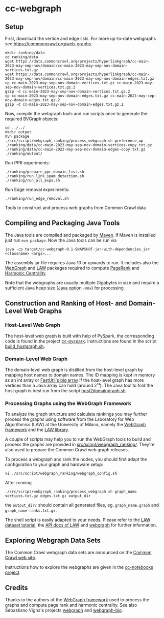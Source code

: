 # cc-webgraph

## Setup
First, download the vertice and edge lists. For more up-to-date webgraphs see https://commoncrawl.org/web-graphs.
```
mkdir ranking/data
cd ranking/data
wget https://data.commoncrawl.org/projects/hyperlinkgraph/cc-main-2023-may-sep-nov/domain/cc-main-2023-may-sep-nov-domain-vertices.txt.gz
wget https://data.commoncrawl.org/projects/hyperlinkgraph/cc-main-2023-may-sep-nov/domain/cc-main-2023-may-sep-nov-domain-edges.txt.gz
cp cc-main-2023-may-sep-nov-domain-vertices.txt.gz cc-main-2023-may-sep-nov-domain-vertices.txt.gz.2
gzip -d cc-main-2023-may-sep-nov-domain-vertices.txt.gz.2
cp cc-main-2023-may-sep-nov-domain-edges.txt.gz cc-main-2023-may-sep-nov-domain-edges.txt.gz.2
gzip -d cc-main-2023-may-sep-nov-domain-edges.txt.gz.2
```

Now, compile the webgraph tools and run scripts once to generate the required BVGraph objects:
```
cd ../../
mkdir output
mvn package
./src/script/webgraph_ranking/process_webgraph.sh preference_up ./ranking/data/cc-main-2023-may-sep-nov-domain-vertices-copy.txt.gz ./ranking/data/cc-main-2023-may-sep-nov-domain-edges-copy.txt.gz ./ranking/output/
```

Run PPR experiments:
```
./ranking/prepare_ppr_domain_list.sh
./ranking/run_link_spam_detection.sh
./ranking/run_all_exps.sh
```

Run Edge removal experiments:
```
./ranking/run_edge_removal.sh
```

Tools to construct and process web graphs from Common Crawl data

## Compiling and Packaging Java Tools

The Java tools are compiled and packaged by [Maven](https://maven.apache.org/). If Maven is installed just run `mvn package`. Now the Java tools can be run via
```
java -cp target/cc-webgraph-0.1-SNAPSHOT-jar-with-dependencies.jar <classname> <args>...
```
The assembly jar file requires Java 10 or upwards to run. It includes also the [WebGraph](https://webgraph.di.unimi.it/) and [LAW](https://law.di.unimi.it/software.php) packages required to compute [PageRank](https://en.wikipedia.org/wiki/PageRank) and [Harmonic Centrality](https://en.wikipedia.org/wiki/Centrality#Harmonic_centrality).

Note that the webgraphs are usually multiple Gigabytes in size and require a sufficient Java heap size ([Java option](https://docs.oracle.com/en/java/javase/14/docs/specs/man/java.html#extra-options-for-java) `-Xmx`) for processing.


## Construction and Ranking of Host- and Domain-Level Web Graphs

### Host-Level Web Graph

The host-level web graph is built with help of PySpark, the corresponding code is found in the project [cc-pyspark](https://github.com/commoncrawl/cc-pyspark). Instructions are found in the script [build_hostgraph.sh](src/script/hostgraph/build_hostgraph.sh).

### Domain-Level Web Graph

The domain-level web graph is distilled from the host-level graph by mapping host names to domain names. The ID mapping is kept in memory as an int array or [FastUtil's big array](https://fastutil.di.unimi.it/docs/it/unimi/dsi/fastutil/BigArrays.html) if the host-level graph has more vertices than a Java array can hold (around 2³¹). The Java tool to fold the host graph is best run from the script [host2domaingraph.sh](src/script/host2domaingraph.sh).

### Processing Graphs using the WebGraph Framework

To analyze the graph structure and calculate rankings you may further process the graphs using software from the Laboratory for Web Algorithmics (LAW) at the University of Milano, namely the [WebGraph framework](https://webgraph.di.unimi.it/) and the [LAW library](https://law.di.unimi.it/software.php).

A couple of scripts may help you to run the WebGraph tools to build and process the graphs are provided in [src/script/webgraph_ranking/](src/script/webgraph_ranking/). They're also used to prepare the Common Crawl web graph releases.

To process a webgraph and rank the nodes, you should first adapt the configuration to your graph and hardware setup:
```
vi ./src/script/webgraph_ranking/webgraph_config.sh
```
After running
```
./src/script/webgraph_ranking/process_webgraph.sh graph_name vertices.txt.gz edges.txt.gz output_dir
```
the `output_dir/` should contain all generated files, eg. `graph_name.graph` and `graph_name-ranks.txt.gz`.

The shell script is easily adapted to your needs. Please refer to the [LAW dataset tutorial](https://law.di.unimi.it/tutorial.php), the [API docs of LAW](https://law.di.unimi.it/software/law-docs/index.html) and [webgraph](https://webgraph.di.unimi.it/docs/) for further information.


## Exploring Webgraph Data Sets

The Common Crawl webgraph data sets are announced on the [Common Crawl web site](https://commoncrawl.org/tag/webgraph/).

Instructions how to explore the webgraphs are given in the [cc-notebooks project](//github.com/commoncrawl/cc-notebooks/tree/master/cc-webgraph-statistics).


## Credits

Thanks to the authors of the [WebGraph framework](https://webgraph.di.unimi.it/) used to process the graphs and compute page rank and harmonic centrality. See also Sebastiano Vigna's projects [webgraph](//github.com/vigna/webgraph) and [webgraph-big](//github.com/vigna/webgraph-big).

